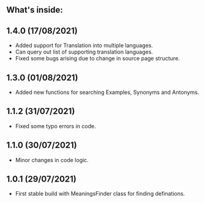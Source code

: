 What's inside:
--------------

1.4.0 (17/08/2021)
------------------
*   Added support for Translation into multiple languages.
*   Can query out list of supporting translation languages.
*   Fixed some bugs arising due to change in source page structure.

1.3.0 (01/08/2021)
------------------
*   Added new functions for searching Examples, Synonyms and Antonyms.

1.1.2 (31/07/2021)
------------------
*   Fixed some typo errors in code.

1.1.0 (30/07/2021)
------------------
*   Minor changes in code logic.

1.0.1 (29/07/2021)
------------------
*   First stable build with MeaningsFinder class for finding definations.
